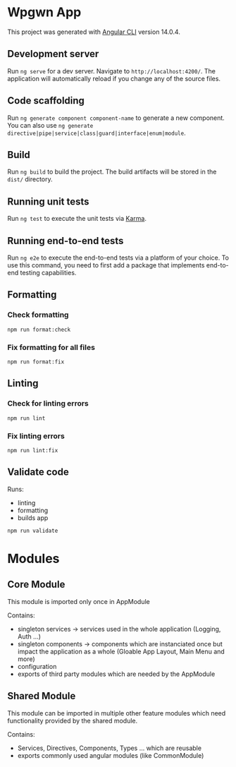 # Wpgwn App

This project was generated with [Angular CLI](https://github.com/angular/angular-cli) version 14.0.4.

## Development server

Run `ng serve` for a dev server. Navigate to `http://localhost:4200/`. The application will automatically reload if you change any of the source files.

## Code scaffolding

Run `ng generate component component-name` to generate a new component. You can also use `ng generate directive|pipe|service|class|guard|interface|enum|module`.

## Build

Run `ng build` to build the project. The build artifacts will be stored in the `dist/` directory.

## Running unit tests

Run `ng test` to execute the unit tests via [Karma](https://karma-runner.github.io).

## Running end-to-end tests

Run `ng e2e` to execute the end-to-end tests via a platform of your choice. To use this command, you need to first add a package that implements end-to-end testing capabilities.

## Formatting

### Check formatting

`npm run format:check`

### Fix formatting for all files

`npm run format:fix`

## Linting

### Check for linting errors

`npm run lint`

### Fix linting errors

`npm run lint:fix`

## Validate code

Runs:

- linting
- formatting
- builds app

`npm run validate`

# Modules

## Core Module

This module is imported only once in AppModule

Contains:

- singleton services -> services used in the whole application (Logging, Auth ...)
- singleton components -> components which are instanciated once but impact the application as a whole (Gloable App Layout, Main Menu and more)
- configuration
- exports of third party modules which are needed by the AppModule

## Shared Module

This module can be imported in multiple other feature modules which need functionality provided by the shared module.

Contains:

- Services, Directives, Components, Types ... which are reusable
- exports commonly used angular modules (like CommonModule)

